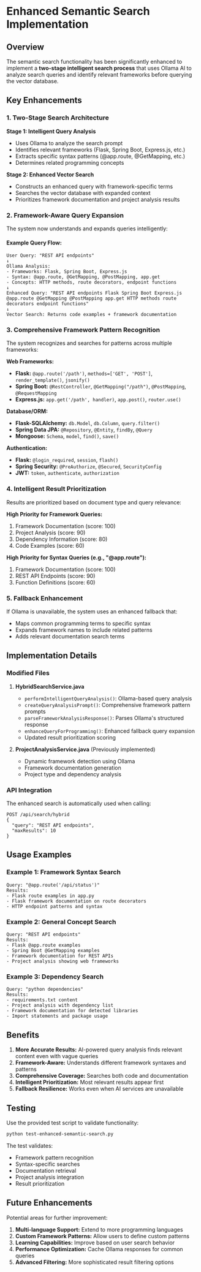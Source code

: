 # Enhanced Semantic Search Implementation

## Overview

The semantic search functionality has been significantly enhanced to implement a **two-stage intelligent search process** that uses Ollama AI to analyze search queries and identify relevant frameworks before querying the vector database.

## Key Enhancements

### 1. Two-Stage Search Architecture

**Stage 1: Intelligent Query Analysis**
- Uses Ollama to analyze the search prompt
- Identifies relevant frameworks (Flask, Spring Boot, Express.js, etc.)
- Extracts specific syntax patterns (@app.route, @GetMapping, etc.)
- Determines related programming concepts

**Stage 2: Enhanced Vector Search**
- Constructs an enhanced query with framework-specific terms
- Searches the vector database with expanded context
- Prioritizes framework documentation and project analysis results

### 2. Framework-Aware Query Expansion

The system now understands and expands queries intelligently:

#### Example Query Flow:
```
User Query: "REST API endpoints"
↓
Ollama Analysis: 
- Frameworks: Flask, Spring Boot, Express.js
- Syntax: @app.route, @GetMapping, @PostMapping, app.get
- Concepts: HTTP methods, route decorators, endpoint functions
↓
Enhanced Query: "REST API endpoints Flask Spring Boot Express.js @app.route @GetMapping @PostMapping app.get HTTP methods route decorators endpoint functions"
↓
Vector Search: Returns code examples + framework documentation
```

### 3. Comprehensive Framework Pattern Recognition

The system recognizes and searches for patterns across multiple frameworks:

**Web Frameworks:**
- **Flask:** `@app.route('/path')`, `methods=['GET', 'POST']`, `render_template()`, `jsonify()`
- **Spring Boot:** `@RestController`, `@GetMapping("/path")`, `@PostMapping`, `@RequestMapping`
- **Express.js:** `app.get('/path', handler)`, `app.post()`, `router.use()`

**Database/ORM:**
- **Flask-SQLAlchemy:** `db.Model`, `db.Column`, `query.filter()`
- **Spring Data JPA:** `@Repository`, `@Entity`, `findBy`, `@Query`
- **Mongoose:** `Schema`, `model`, `find()`, `save()`

**Authentication:**
- **Flask:** `@login_required`, `session`, `flash()`
- **Spring Security:** `@PreAuthorize`, `@Secured`, `SecurityConfig`
- **JWT:** `token`, `authenticate`, `authorization`

### 4. Intelligent Result Prioritization

Results are prioritized based on document type and query relevance:

**High Priority for Framework Queries:**
1. Framework Documentation (score: 100)
2. Project Analysis (score: 90)
3. Dependency Information (score: 80)
4. Code Examples (score: 60)

**High Priority for Syntax Queries (e.g., "@app.route"):**
1. Framework Documentation (score: 100)
2. REST API Endpoints (score: 90)
3. Function Definitions (score: 60)

### 5. Fallback Enhancement

If Ollama is unavailable, the system uses an enhanced fallback that:
- Maps common programming terms to specific syntax
- Expands framework names to include related patterns
- Adds relevant documentation search terms

## Implementation Details

### Modified Files

1. **HybridSearchService.java**
   - `performIntelligentQueryAnalysis()`: Ollama-based query analysis
   - `createQueryAnalysisPrompt()`: Comprehensive framework pattern prompts
   - `parseFrameworkAnalysisResponse()`: Parses Ollama's structured response
   - `enhanceQueryForProgramming()`: Enhanced fallback query expansion
   - Updated result prioritization scoring

2. **ProjectAnalysisService.java** (Previously implemented)
   - Dynamic framework detection using Ollama
   - Framework documentation generation
   - Project type and dependency analysis

### API Integration

The enhanced search is automatically used when calling:
```
POST /api/search/hybrid
{
  "query": "REST API endpoints",
  "maxResults": 10
}
```

## Usage Examples

### Example 1: Framework Syntax Search
```
Query: "@app.route('/api/status')"
Results: 
- Flask route examples in app.py
- Flask framework documentation on route decorators
- HTTP endpoint patterns and syntax
```

### Example 2: General Concept Search
```
Query: "REST API endpoints"
Results:
- Flask @app.route examples
- Spring Boot @GetMapping examples  
- Framework documentation for REST APIs
- Project analysis showing web frameworks
```

### Example 3: Dependency Search
```
Query: "python dependencies"
Results:
- requirements.txt content
- Project analysis with dependency list
- Framework documentation for detected libraries
- Import statements and package usage
```

## Benefits

1. **More Accurate Results:** AI-powered query analysis finds relevant content even with vague queries
2. **Framework-Aware:** Understands different framework syntaxes and patterns
3. **Comprehensive Coverage:** Searches both code and documentation
4. **Intelligent Prioritization:** Most relevant results appear first
5. **Fallback Resilience:** Works even when AI services are unavailable

## Testing

Use the provided test script to validate functionality:
```bash
python test-enhanced-semantic-search.py
```

The test validates:
- Framework pattern recognition
- Syntax-specific searches
- Documentation retrieval
- Project analysis integration
- Result prioritization

## Future Enhancements

Potential areas for further improvement:
1. **Multi-language Support:** Extend to more programming languages
2. **Custom Framework Patterns:** Allow users to define custom patterns
3. **Learning Capabilities:** Improve based on user search behavior
4. **Performance Optimization:** Cache Ollama responses for common queries
5. **Advanced Filtering:** More sophisticated result filtering options
